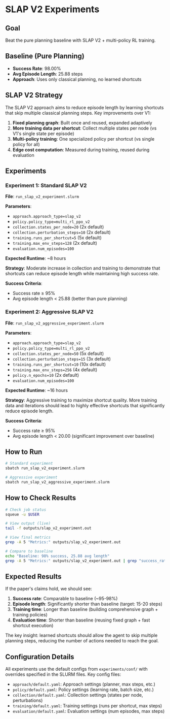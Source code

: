 # SLAP V2 Experiments

## Goal
Beat the pure planning baseline with SLAP V2 + multi-policy RL training.

## Baseline (Pure Planning)
- **Success Rate**: 98.00%
- **Avg Episode Length**: 25.88 steps
- **Approach**: Uses only classical planning, no learned shortcuts

## SLAP V2 Strategy
The SLAP V2 approach aims to reduce episode length by learning shortcuts that skip multiple classical planning steps. Key improvements over V1:
1. **Fixed planning graph**: Built once and reused, expanded adaptively
2. **More training data per shortcut**: Collect multiple states per node (vs V1's single state per episode)
3. **Multi-policy training**: One specialized policy per shortcut (vs single policy for all)
4. **Edge cost computation**: Measured during training, reused during evaluation

## Experiments

### Experiment 1: Standard SLAP V2
**File**: `run_slap_v2_experiment.slurm`

**Parameters**:
- `approach.approach_type=slap_v2`
- `policy.policy_type=multi_rl_ppo_v2`
- `collection.states_per_node=20` (2x default)
- `collection.perturbation_steps=10` (2x default)
- `training.runs_per_shortcut=5` (5x default)
- `training.max_env_steps=128` (2x default)
- `evaluation.num_episodes=100`

**Expected Runtime**: ~8 hours

**Strategy**: Moderate increase in collection and training to demonstrate that shortcuts can reduce episode length while maintaining high success rate.

**Success Criteria**:
- Success rate ≥ 95%
- Avg episode length < 25.88 (better than pure planning)

### Experiment 2: Aggressive SLAP V2
**File**: `run_slap_v2_aggressive_experiment.slurm`

**Parameters**:
- `approach.approach_type=slap_v2`
- `policy.policy_type=multi_rl_ppo_v2`
- `collection.states_per_node=50` (5x default)
- `collection.perturbation_steps=15` (3x default)
- `training.runs_per_shortcut=10` (10x default)
- `training.max_env_steps=256` (4x default)
- `policy.n_epochs=10` (2x default)
- `evaluation.num_episodes=100`

**Expected Runtime**: ~16 hours

**Strategy**: Aggressive training to maximize shortcut quality. More training data and iterations should lead to highly effective shortcuts that significantly reduce episode length.

**Success Criteria**:
- Success rate ≥ 95%
- Avg episode length < 20.00 (significant improvement over baseline)

## How to Run

```bash
# Standard experiment
sbatch run_slap_v2_experiment.slurm

# Aggressive experiment
sbatch run_slap_v2_aggressive_experiment.slurm
```

## How to Check Results

```bash
# Check job status
squeue -u $USER

# View output (live)
tail -f outputs/slap_v2_experiment.out

# View final metrics
grep -A 5 "Metrics:" outputs/slap_v2_experiment.out

# Compare to baseline
echo "Baseline: 98% success, 25.88 avg length"
grep -A 5 "Metrics:" outputs/slap_v2_experiment.out | grep "success_rate\|avg_episode_length"
```

## Expected Results

If the paper's claims hold, we should see:
1. **Success rate**: Comparable to baseline (~95-98%)
2. **Episode length**: Significantly shorter than baseline (target: 15-20 steps)
3. **Training time**: Longer than baseline (building comprehensive graph + training policies)
4. **Evaluation time**: Shorter than baseline (reusing fixed graph + fast shortcut execution)

The key insight: learned shortcuts should allow the agent to skip multiple planning steps, reducing the number of actions needed to reach the goal.

## Configuration Details

All experiments use the default configs from `experiments/conf/` with overrides specified in the SLURM files. Key config files:
- `approach/default.yaml`: Approach settings (planner, max steps, etc.)
- `policy/default.yaml`: Policy settings (learning rate, batch size, etc.)
- `collection/default.yaml`: Collection settings (states per node, perturbations)
- `training/default.yaml`: Training settings (runs per shortcut, max steps)
- `evaluation/default.yaml`: Evaluation settings (num episodes, max steps)
